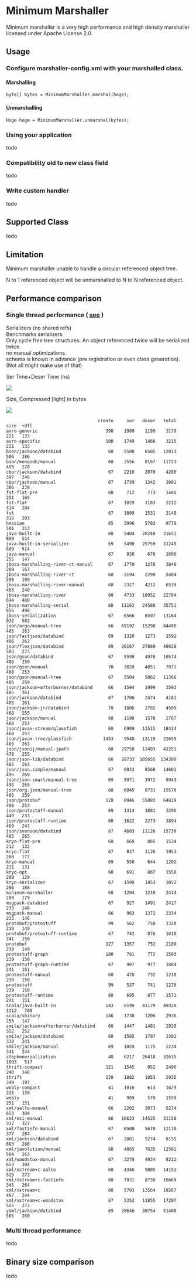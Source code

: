 Minimum Marshaller
==================

Minimum marshaller is a very high performance and high density marshaller licensed under Apache License 2.0.  

## Usage

### Configure marshaller-config.xml with your marshalled class.

#### Marshalling

    byte[] bytes = MinimumMarshaller.marshal(hoge);
    
#### Unmarshalling

    Hoge hoge = MinimumMarshaller.unmarshal(bytes);

### Using your application
todo

### Compatibility old to new class field
todo

### Write custom handler
todo


## Supported Class
todo

## Limitation

Minimum marshaller unable to handle a circular referenced object tree.  

N to 1 referenced object will be unmarshalled to N to N referenced object.  

## Performance comparison

### Single thread performance ( [see](https://github.com/mkobayas/jvm-serializers) )

Serializers (no shared refs)  
Benchmarks serializers  
Only cycle free tree structures. An object referenced twice will be serialized twice.  
no manual optimizations.  
schema is known in advance (pre registration or even class generation). (Not all might make use of that)  


Ser Time+Deser Time (ns)

<img src="http://goo.gl/bR3pyZ"/>


Size, Compressed [light] in bytes

<img src="http://goo.gl/9GgIe8"/>

```
                                   create     ser   deser   total   size  +dfl
avro-generic                          398    1980    1199    3179    221   133
avro-specific                         100    1749    1466    3215    221   133
bson/jackson/databind                  68    5508    6505   12013    506   286
bson/mongodb/manual                    68    3556    8167   11723    495   278
cbor/jackson/databind                  67    2216    2070    4286    397   246
cbor/jackson/manual                    67    1739    1342    3081    386   238
fst-flat-pre                           68     712     773    1485    251   165
fst-flat                               67    1029    1183    2212    314   204
fst                                    67    1609    1531    3140    316   203
hessian                                65    3996    5783    9779    501   313
java-built-in                          68    5404   26248   31651    889   514
java-built-in-serializer               69    5490   25759   31249    889   514
java-manual                            67     930     676    1606    255   147
jboss-marshalling-river-ct-manual      67    1770    1276    3046    289   167
jboss-marshalling-river-ct             68    3194    2290    5484    298   199
jboss-marshalling-river-manual         68    2327    4212    6539    483   240
jboss-marshalling-river                68    4733   18052   22784    694   400
jboss-marshalling-serial               68   11162   24588   35751    856   498
jboss-serialization                    67    6566    6597   13164    932   582
json/argo/manual-tree                  66   69192   15298   84490    485   263
json/fastjson/databind                 69    1320    1273    2592    486   262
json/flexjson/databind                 69   20167   27860   48028    503   273
json/gson/databind                     67    5598    4976   10574    486   259
json/gson/manual                       70    3820    4051    7871    468   253
json/gson/manual-tree                  67    5504    5862   11366    485   259
json/jackson+afterburner/databind      66    1594    1999    3593    485   261
json/jackson/databind                  67    1706    2474    4181    485   261
json/jackson-jr/databind               70    1806    2702    4509    468   255
json/jackson/manual                    68    1190    1578    2767    468   253
json/javax-stream/glassfish            68    6909   11515   18424    468   253
json/javax-tree/glassfish            1453    9540   13119   22659    485   263
json/jsonij/manual-jpath               68   29758   12493   42251    478   255
json/json-lib/databind                 66   28733  105655  134388    485   263
json/json.simple/manual                67    6033    8568   14601    495   269
json/json-smart/manual-tree            69    5971    3972    9943    495   269
json/org.json/manual-tree              68    6845    8731   15576    485   259
json/protobuf                         128    8946   55883   64829    488   253
json/protostuff-manual                 69    1414    1881    3296    449   233
json/protostuff-runtime                68    1622    2273    3894    469   243
json/svenson/databind                  67    4603   11126   15730    495   265
kryo-flat-pre                          68     669     865    1534    212   132
kryo-flat                              67     827    1126    1953    268   177
kryo-manual                            69     558     644    1202    211   131
kryo-opt                               68     691     867    1558    209   129
kryo-serializer                        67    1599    1453    3052    286   188
minimum-marshaller                     68    1204    1210    2414    288   179
msgpack-databind                       67     927    1491    2417    233   146
msgpack-manual                         66     963    1372    2334    233   146
protobuf/protostuff                    99     562     758    1320    239   149
protobuf/protostuff-runtime            67     742     876    1618    241   150
protobuf                              127    1357     752    2109    239   149
protostuff-graph                      100     791     772    1563    239   150
protostuff-graph-runtime               67     907     977    1884    241   151
protostuff-manual                      68     478     732    1210    239   150
protostuff                             99     537     741    1278    239   150
protostuff-runtime                     68     695     877    1571    241   151
scala/java-built-in                   143    8199   41129   49328   1312   700
scala/sbinary                         146    1730    1206    2936    255   147
smile/jackson+afterburner/databind     68    1447    1481    2928    352   252
smile/jackson/databind                 68    1585    1797    3382    338   241
smile/jackson/manual                   69    1059    1175    2234    341   244
stephenerialization                    48    6217   26418   32635   1093   517
thrift-compact                        121    1545     952    2496    240   148
thrift                                120    1882    1053    2935    349   197
wobly-compact                          41    1016     613    1629    225   139
wobly                                  41     989     570    1559    251   151
xml/aalto-manual                       66    2202    3073    5274    653   304
xml/exi-manual                         66   16633   14525   31158    337   327
xml/fastinfo-manual                    67    6500    5670   12170    377   284
xml/jackson/databind                   67    2881    5274    8155    683   286
xml/javolution/manual                  68    4865    7635   12501    504   263
xml/woodstox-manual                    67    3278    4934    8212    653   304
xml/xstream+c-aalto                    68    4346    9805   14152    525   273
xml/xstream+c-fastinfo                 68    7931    8738   16669    345   264
xml/xstream+c                          68    5703   13564   19267    487   244
xml/xstream+c-woodstox                 67    5352   11855   17207    525   273
yaml/jackson/databind                  69   20646   30754   51400    505   260
```

### Multi thread performance

todo

## Binary size comparison

todo


